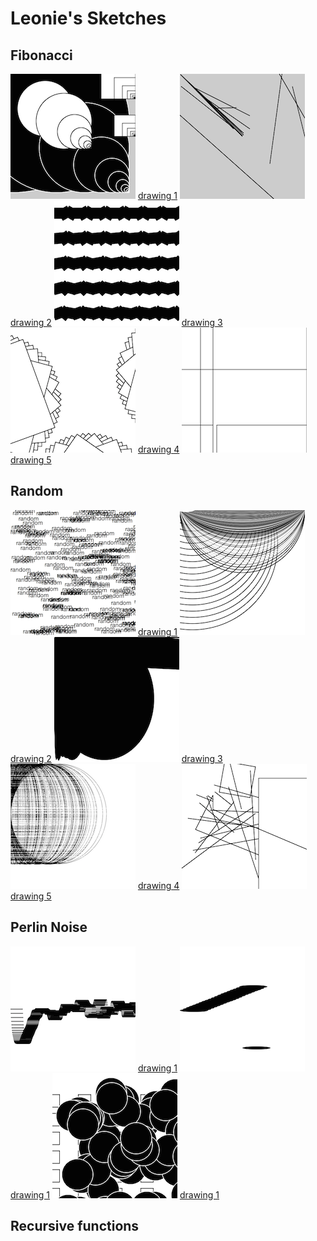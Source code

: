 # Leonie's Sketches

## Fibonacci
![](Leonie/fib/fibonacci1.png)
[drawing 1](Leonie/fib/fibonacci1pv.pv)
![](Leonie/fib/fibonacci2.png)
[drawing 2](Leonie/fibonacci2pv.pv)
![](Leonie/fib/fibonacci3.png)
[drawing 3](Leonie/fib/fibonacci3pv.pv)
![](Leonie/fib/fibonacci4.png)
[drawing 4](Leonie/fib/fibonacci4pv.pv)
![](Leonie/fib/fibonacci5.png)
[drawing 5](Leonie/fib/fibonacci5pv.pv)

## Random
![](Leonie/ran/random2_text.png)
[drawing 1](Leonie/ran/random2_text.pv)
![](Leonie/ran/random2.png)
[drawing 2](Leonie/ran/random2.pv)
![](Leonie/ran/random3.png)
[drawing 3](Leonie/ran/random3.pv)
![](Leonie/ran/random4.png)
[drawing 4](Leonie/ran/random4.pv)
![](Leonie/ran/random5.png)
[drawing 5](Leonie/ran/random5.pv)

## Perlin Noise
![](Leonie/per/perlinnoise1.png)
[drawing 1](Leonie/per/perlinnoise1.pv)
![](Leonie/per/perlinnoise2.png)
[drawing 1](Leonie/per/perlinnoise2.pv)
![](Leonie/per/perlinnoise3.png)
[drawing 1](Leonie/per/perlinnoise3pv.pv)

## Recursive functions
            
